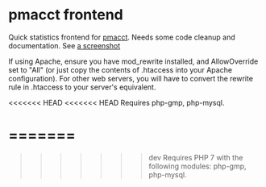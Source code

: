 pmacct frontend
===============

Quick statistics frontend for [pmacct](http://www.pmacct.net/). Needs 
some code cleanup and documentation. See [a screenshot](http://stuff.dan.cx/images/projects/pmacct/month.png)

If using Apache, ensure you have mod_rewrite installed, and AllowOverride set to "All" (or just copy the contents of .htaccess into your Apache configuration). For other web servers, you will have to convert the rewrite rule in .htaccess to your server's equivalent.

<<<<<<< HEAD
<<<<<<< HEAD
Requires php-gmp, php-mysql.
 
=======
=======
>>>>>>> dev
Requires PHP 7 with the following modules: php-gmp, php-mysql.
